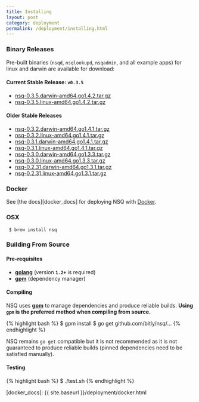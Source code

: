 ```yaml
--- 
title: Installing
layout: post
category: deployment
permalink: /deployment/installing.html
---
```


### <a name="binary">Binary Releases</a>

Pre-built binaries (`nsqd`, `nsqlookupd`, `nsqadmin`, and all example apps) for linux and darwin are
available for download:

#### Current Stable Release: **`v0.3.5`**

 * [nsq-0.3.5.darwin-amd64.go1.4.2.tar.gz][0.3.5_darwin_go142]
 * [nsq-0.3.5.linux-amd64.go1.4.2.tar.gz][0.3.5_linux_go142]

#### Older Stable Releases

 * [nsq-0.3.2.darwin-amd64.go1.4.1.tar.gz][0.3.2_darwin_go141]
 * [nsq-0.3.2.linux-amd64.go1.4.1.tar.gz][0.3.2_linux_go141]
 * [nsq-0.3.1.darwin-amd64.go1.4.1.tar.gz][0.3.1_darwin_go141]
 * [nsq-0.3.1.linux-amd64.go1.4.1.tar.gz][0.3.1_linux_go141]
 * [nsq-0.3.0.darwin-amd64.go1.3.3.tar.gz][0.3.0_darwin_go133]
 * [nsq-0.3.0.linux-amd64.go1.3.3.tar.gz][0.3.0_linux_go133]
 * [nsq-0.2.31.darwin-amd64.go1.3.1.tar.gz][0.2.31_darwin_go131]
 * [nsq-0.2.31.linux-amd64.go1.3.1.tar.gz][0.2.31_linux_go131]

### Docker

See [the docs][docker_docs] for deploying NSQ with [Docker][docker].

### OSX

     $ brew install nsq

### Building From Source

#### Pre-requisites

 * **[golang](http://golang.org/doc/install)** (version **`1.2+`** is required)
 * **[gpm](https://github.com/pote/gpm)** (dependency manager)

#### Compiling

NSQ uses **[gpm](https://github.com/pote/gpm)** to manage dependencies and produce reliable
builds.  **Using `gpm` is the preferred method when compiling from source.**

{% highlight bash %}
$ gpm install
$ go get github.com/bitly/nsq/...
{% endhighlight %}

NSQ remains `go get` compatible but it is not recommended as it is not guaranteed to
produce reliable builds (pinned dependencies need to be satisfied manually).

#### Testing

{% highlight bash %}
$ ./test.sh
{% endhighlight %}

[0.3.5_darwin_go142]: https://s3.amazonaws.com/bitly-downloads/nsq/nsq-0.3.5.darwin-amd64.go1.4.2.tar.gz
[0.3.5_linux_go142]: https://s3.amazonaws.com/bitly-downloads/nsq/nsq-0.3.5.linux-amd64.go1.4.2.tar.gz

[0.3.2_darwin_go141]: https://s3.amazonaws.com/bitly-downloads/nsq/nsq-0.3.2.darwin-amd64.go1.4.1.tar.gz
[0.3.2_linux_go141]: https://s3.amazonaws.com/bitly-downloads/nsq/nsq-0.3.2.linux-amd64.go1.4.1.tar.gz

[0.3.1_darwin_go141]: https://s3.amazonaws.com/bitly-downloads/nsq/nsq-0.3.1.darwin-amd64.go1.4.1.tar.gz
[0.3.1_linux_go141]: https://s3.amazonaws.com/bitly-downloads/nsq/nsq-0.3.1.linux-amd64.go1.4.1.tar.gz

[0.3.0_darwin_go133]: https://s3.amazonaws.com/bitly-downloads/nsq/nsq-0.3.0.darwin-amd64.go1.3.3.tar.gz
[0.3.0_linux_go133]: https://s3.amazonaws.com/bitly-downloads/nsq/nsq-0.3.0.linux-amd64.go1.3.3.tar.gz

[0.2.31_darwin_go131]: https://s3.amazonaws.com/bitly-downloads/nsq/nsq-0.2.31.darwin-amd64.go1.3.1.tar.gz
[0.2.31_linux_go131]: https://s3.amazonaws.com/bitly-downloads/nsq/nsq-0.2.31.linux-amd64.go1.3.1.tar.gz

[docker]: https://docker.io/
[docker_docs]: {{ site.baseurl }}/deployment/docker.html
